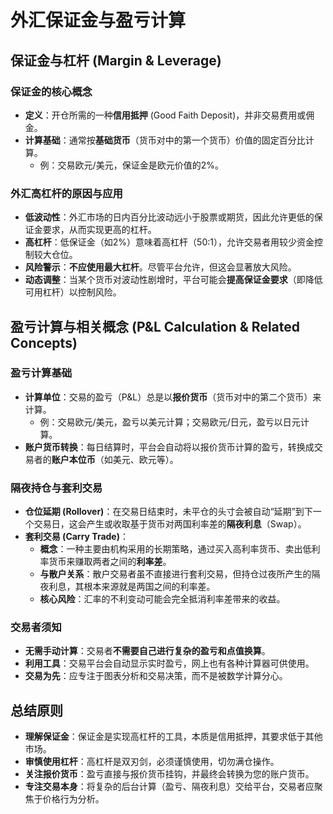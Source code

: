 # 外汇保证金与盈亏计算

## 保证金与杠杆 (Margin & Leverage)

### 保证金的核心概念
-   **定义**：开仓所需的一种**信用抵押** (Good Faith Deposit)，并非交易费用或佣金。
-   **计算基础**：通常按**基础货币**（货币对中的第一个货币）价值的固定百分比计算。
    -   例：交易欧元/美元，保证金是欧元价值的2%。

### 外汇高杠杆的原因与应用
-   **低波动性**：外汇市场的日内百分比波动远小于股票或期货，因此允许更低的保证金要求，从而实现更高的杠杆。
-   **高杠杆**：低保证金（如2%）意味着高杠杆（50:1），允许交易者用较少资金控制较大仓位。
-   **风险警示**：**不应使用最大杠杆**。尽管平台允许，但这会显著放大风险。
-   **动态调整**：当某个货币对波动性剧增时，平台可能会**提高保证金要求**（即降低可用杠杆）以控制风险。

## 盈亏计算与相关概念 (P&L Calculation & Related Concepts)

### 盈亏计算基础
-   **计算单位**：交易的盈亏（P&L）总是以**报价货币**（货币对中的第二个货币）来计算。
    -   例：交易欧元/美元，盈亏以美元计算；交易欧元/日元，盈亏以日元计算。
-   **账户货币转换**：每日结算时，平台会自动将以报价货币计算的盈亏，转换成交易者的**账户本位币**（如美元、欧元等）。

### 隔夜持仓与套利交易
-   **仓位延期 (Rollover)**：在交易日结束时，未平仓的头寸会被自动“延期”到下一个交易日，这会产生或收取基于货币对两国利率差的**隔夜利息**（Swap）。
-   **套利交易 (Carry Trade)**：
    -   **概念**：一种主要由机构采用的长期策略，通过买入高利率货币、卖出低利率货币来赚取两者之间的**利率差**。
    -   **与散户关系**：散户交易者虽不直接进行套利交易，但持仓过夜所产生的隔夜利息，其根本来源就是两国之间的利率差。
    -   **核心风险**：汇率的不利变动可能会完全抵消利率差带来的收益。

### 交易者须知
-   **无需手动计算**：交易者**不需要自己进行复杂的盈亏和点值换算**。
-   **利用工具**：交易平台会自动显示实时盈亏，网上也有各种计算器可供使用。
-   **交易为先**：应专注于图表分析和交易决策，而不是被数学计算分心。

## 总结原则
-   **理解保证金**：保证金是实现高杠杆的工具，本质是信用抵押，其要求低于其他市场。
-   **审慎使用杠杆**：高杠杆是双刃剑，必须谨慎使用，切勿满仓操作。
-   **关注报价货币**：盈亏直接与报价货币挂钩，并最终会转换为您的账户货币。
-   **专注交易本身**：将复杂的后台计算（盈亏、隔夜利息）交给平台，交易者应聚焦于价格行为分析。